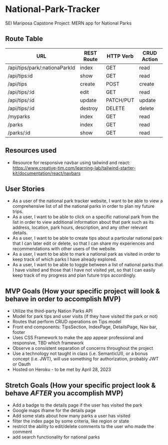 # National-Park-Tracker
SEI Mariposa Capstone Project:  MERN app for National Parks 


## Route Table
|       **URL**                  | **REST Route** | **HTTP Verb** | **CRUD Action** |        
| ------------------------------ | -------------- | ------------- | --------------- | 
| /api/tips/park/:nationaParkId  | index          | GET           | read            | 
| /api/tips:id                   | show           | GET           | read            | 
| /api/tips                      | create         | POST          | create          | 
| /api/tips/:id                  | edit           | GET           | read            | 
| /api/tips/:id                  | update         | PATCH/PUT     | update          | 
| /api/tips/:id                  | destroy        | DELETE        | delete          | 
| /myparks                       | index          | GET           | read            | 
| /parks                         | index          | GET           | read            | 
| /parks/:id                     | show           | GET           | read            |

## Resources used
- Resource for responsive navbar using tailwind and react: https://www.creative-tim.com/learning-lab/tailwind-starter-kit/documentation/react/navbars

## User Stories 
- As a user of the national park tracker website, I want to be able to view a comprehensive list of all the national parks in order to plan my future trips.
- As a user, I want to be able to click on a specific national park from the list in order to view additional information about that park such as its address, location, park hours, description, and any other relevant details.
- As a user, I want to be able to create tips about a particular national park that I can later edit or delete, so that I can share my experiences and recommendations with other users of the website.
- As a user, I want to be able to mark a national park as visited in order to keep track of which parks I have already explored.
- As a user, I want to be able to toggle between a list of national parks that I have visited and those that I have not visited yet, so that I can easily keep track of my progress and plan future trips accordingly.

## MVP Goals (How your specific project will look & behave in order to accomplish MVP)
- Utilize the third-party Nation Parks API
- Model for park tips and user visits (if they have visited the park or not)
- Routes that perform CRUD operations on Tips model
- Front end components: TipsSection, IndexPage, DetailsPage, Nav bar, footer
- Uses CSS Framework to make the app appear professional and responsive, TBD which framework
- Observe a consistent separation of concerns throughout the project
- Use a technology not taught in class (i.e. SemanticUI), or a bonus concept (i.e. JWT), will use something for authorization, probably JWT or Oauth 
- Hosted on Heroku - to be met by April 28, 2023


## Stretch Goals (How your specific project look & behave *AFTER* you accomplish MVP)
- Add a badge to the details page if the user has visited the park 
- Google maps iframe for the details page 
- Add some stats about how many parks a user has visited 
- filter the index page by some criteria, like region or state 
- restrict the ability to edit/delete comments to the user who made the comment 
- add search functionality for national parks
